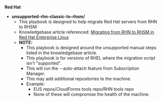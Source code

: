 **Red Hat**

  * **unsupported-rhn-classic-to-rhsm/**
    * This playbook is designed to help migrate Red Hat servers from RHN to RHSM
    * Knowledgebase article referenced: [Migrating from RHN to RHSM in Red Hat Enterprise Linux ](https://access.redhat.com/solutions/129723)
    * **NOTE:**  
      * This playbook is designed around the unsupported manual steps listed in the knowledgebase article.
      * This playbook is for versions of RHEL where the migration script isn't "supported".
      * This will run the --auto-attach feature from Subscription Manager.
      * This may add additional repositories to the machine.
      * Example:  
        * EUS repos/CloudForms tools repo/RHN tools repo
        * None of these will compromise the health of the machine.
